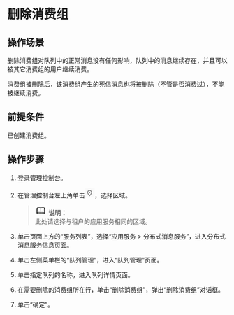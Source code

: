 # 删除消费组<a name="zh-cn_topic_0034678332"></a>

## 操作场景<a name="section10185684"></a>

删除消费组对队列中的正常消息没有任何影响，队列中的消息继续存在，并且可以被其它消费组的用户继续消费。

消费组被删除后，该消费组产生的死信消息也将被删除（不管是否消费过），不能被继续消费。

## 前提条件<a name="section24562296"></a>

已创建消费组。

## 操作步骤<a name="section19734077"></a>

1.  登录管理控制台。
2.  在管理控制台左上角单击![](figures/icon-region.png)，选择区域。

    >![](public_sys-resources/icon-note.gif) **说明：**   
    >此处请选择与租户的应用服务相同的区域。  

3.  单击页面上方的“服务列表”，选择“应用服务 \> 分布式消息服务”，进入分布式消息服务信息页面。
4.  单击左侧菜单栏的“队列管理”，进入“队列管理”页面。
5.  单击指定队列的名称，进入队列详情页面。
6.  在需要删除的消费组所在行，单击“删除消费组”，弹出“删除消费组”对话框。
7.  单击“确定”。

